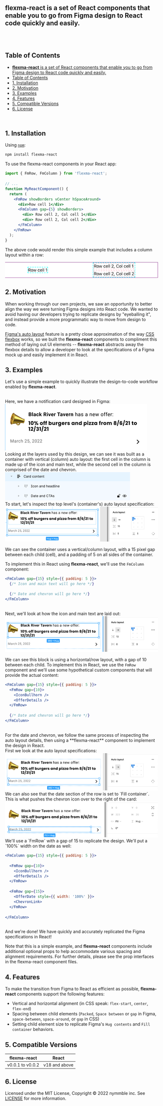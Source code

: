 ## **flexma-react** is a set of React components that enable you to go from Figma design to React code quickly and easily.

<br />
<br />

## Table of Contents

- [**flexma-react** is a set of React components that enable you to go from Figma design to React code quickly and easily.](#flexma-react-is-a-set-of-react-components-that-enable-you-to-go-from-figma-design-to-react-code-quickly-and-easily)
- [Table of Contents](#table-of-contents)
- [1. Installation](#1-installation)
- [2. Motivation](#2-motivation)
- [3. Examples](#3-examples)
- [4. Features](#4-features)
- [5. Compatible Versions](#5-compatible-versions)
- [6. License](#6-license)

<br />

## 1. Installation

Using [`npm`](https://www.npmjs.com/package/flexma-react):

```bash
npm install flexma-react
```

To use the flexma-react components in your React app:

```jsx
import { FmRow, FmColumn } from 'flexma-react';

// ...
function MyReactComponent() {
  return (
    <FmRow showBorders vCenter hSpaceAround>
      <div>Row cell 1</div>
      <FmColumn gap={5} showBorders>
        <div> Row cell 2, Col cell 1</div>
        <div> Row cell 2, Col cell 2</div>
      </FmColumn>
    </FmRow>
  );
}
```

The above code would render this simple example that includes a column layout within a row:

<img src="https://raw.githubusercontent.com/nymmble/flexma-react/main/img/row-with-sub-column.png" alt="Row with sub-column">

## 2. Motivation

When working through our own projects, we saw an opportunity to better align the way we were turning Figma designs into React code. We wanted to avoid having our developers trying to replicate designs by "eyeballing it", and instead provide a more programmatic way to move from design to code.

[Figma's auto layout](https://help.figma.com/hc/en-us/articles/360040451373-Explore-auto-layout-properties) feature is a pretty close approximation of the way [CSS flexbox](https://developer.mozilla.org/en-US/docs/Web/CSS/CSS_Flexible_Box_Layout/Basic_Concepts_of_Flexbox) works, so we built the **flexma-react** components to compliment this method of laying out UI elements -- **flexma-react** abstracts away the flexbox details to allow a developer to look at the specifications of a Figma mock up and easily implement it in React.

## 3. Examples

Let's use a simple example to quickly illustrate the design-to-code workflow enabled by **flexma-react**.

<br />
Here, we have a notification card designed in Figma:

<img src="https://raw.githubusercontent.com/nymmble/flexma-react/main/img/example-1-notification_card.png" alt="Example notification card">

<br />
Looking at the layers used by this design, we can see it was built as a container with vertical (column) auto layout: the first cell in the column is made up of the icon and main text, while the second cell in the column is comprised of the date and chevron.

<img src="https://raw.githubusercontent.com/nymmble/flexma-react/main/img/example-2-top_level_layers.png" alt="Example notification card Figma layers">

<br />
To start, let's inspect the top level's (container's) auto layout specification:

<img src="https://raw.githubusercontent.com/nymmble/flexma-react/main/img/example-2a-top_level-auto_layout.png" alt="Example notification card Auto layout specs">

We can see the container uses a vertical/column layout, with a 15 pixel gap between each child (cell), and a padding of 5 on all sides of the container.

To implement this in React using **flexma-react**, we'll use the `FmColumn` component:

```jsx
<FmColumn gap={15} style={{ padding: 5 }}>
  {/* Icon and main text will go here */}

  {/* Date and chevron will go here */}
</FmColumn>
```

<br />
Next, we'll look at how the icon and main text are laid out:

<img src="https://raw.githubusercontent.com/nymmble/flexma-react/main/img/example-3-icon_and_text_auto_layout.png" alt="Example icon and text Auto layout specs">

We can see this block is using a horizontal/row layout, with a gap of 10 between each child. To implement this in React, we use the `FmRow` component and we'll use some hypothetical custom components that will provide the actual content:

```jsx
<FmColumn gap={15} style={{ padding: 5 }}>
  <FmRow gap={10}>
    <IconBullhorn />
    <OfferDetails />
  </FmRow>

  {/* Date and chevron will go here */}
</FmColumn>
```

<br />
For the date and chevron, we follow the same process of inspecting the auto layout details, then using a **flexma-react** component to implement the design in React.

<br />
First we look at the auto layout specifications:
<img src="https://raw.githubusercontent.com/nymmble/flexma-react/main/img/example-4-date_and_chevron_auto_layout.png" alt="Example date and chevron Auto layout specs">

<br />
We can also see that the date section of the row is set to `Fill container`. This is what pushes the chevron icon over to the right of the card:

<img src="https://raw.githubusercontent.com/nymmble/flexma-react/main/img/example-4a-date_fill_container.png" alt="Example date width specs">

<br />
We'll use a `FmRow` with a gap of 15 to replicate the design. We'll put a `100%` width on the date as well:

```jsx
<FmColumn gap={15} style={{ padding: 5 }}>

  <FmRow gap={10}>
    <IconBullhorn />
    <OfferDetails />
  </FmRow>

  <FmRow gap={15}>
    <OfferDate style={{ width: '100%' }}>
    <ChevronLink>
  </FmRow>

</FmColumn>
```

<br />
And we're done! We have quickly and accurately replicated the Figma specifications in React!

Note that this is a simple example, and **flexma-react** components include additional optional props to help accommodate various spacing and alignment requirements. For further details, please see the prop interfaces in the flexma-react component files.

## 4. Features

To make the transition from Figma to React as efficient as possible, **flexma-react** components support the following features:

- Vertical and horizontal alignment (in CSS speak: `flex-start`, `center`, `flex-end`)
- Spacing between child elements (`Packed`, `Space between` or `gap` in Figma, `space-between`, `space-around`, or `gap` in CSS)
- Setting child element size to replicate Figma's `Hug contents` and `Fill container` behaviors.

## 5. Compatible Versions

| flexma-react     | React         |
| ---------------- | ------------- |
| v0.0.1 to v0.0.2 | v18 and above |

## 6. License

Licensed under the MIT License, Copyright © 2022 nymmble inc. See [LICENSE](https://github.com/nymmble/flexma-react/blob/main/LICENSE) for more information.
